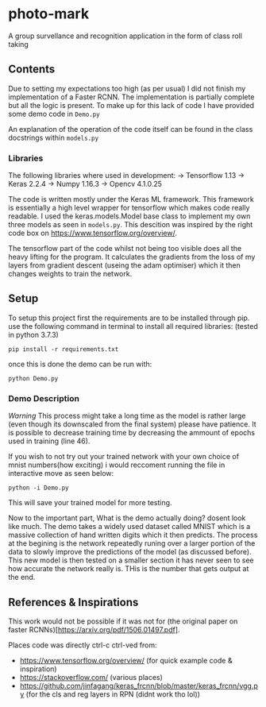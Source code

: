 # photo-mark
A group survellance and recognition application in the form of class roll taking

## Contents
Due to setting my expectations too high (as per usual) I did not finish my implementation of a Faster RCNN. The implementation is partially complete but all the logic is present. To make up for this lack of code I have provided some demo code in `Demo.py`

An explanation of the operation of the code itself can be found in the class docstrings within `models.py`

### Libraries
The following libraries where used in development:
    -> Tensorflow 1.13 
    -> Keras 2.2.4
    -> Numpy 1.16.3
    -> Opencv 4.1.0.25

The code is written mostly under the Keras ML framework. This framework is essentially a high level wrapper for tensorflow which makes code really readable. I used the keras.models.Model base class to implement my own three models as seen in `models.py`. This descition was inspired by the right code box on https://www.tensorflow.org/overview/. 

The tensorflow part of the code whilst not being too visible does all the heavy lifting for the program. It calculates the gradients from the loss of my layers from gradient descent (useing the adam optimiser) which it then changes weights to train the network.

## Setup
To setup this project first the requirements are to be installed through pip.
use the following command in terminal to install all required libraries: (tested in python 3.7.3)

```pip install -r requirements.txt```

once this is done the demo can be run with:

```python Demo.py```

### Demo Description

*Warning* This process might take a long time as the model is rather large (even though its downscaled from the final system) please have patience. It is possible to decrease training time by decreasing the ammount of epochs used in training (line 46).

If you wish to not try out your trained network with your own choice of mnist numbers(how exciting) i would reccoment running the file in interactive move as seen below:

```python -i Demo.py```

This will save your trained model for more testing.

Now to the important part, What is the demo actually doing? dosent look like much. The demo takes a widely used dataset called MNIST which is a massive collection of hand written digits which it then predicts. The process at the begining is the network repeatedly runing over a larger portion of the data to slowly improve the predictions of the model (as discussed before). This new model is then tested on a smaller section it has never seen to see how accurate the network really is. THis is the number that gets output at the end.

## References & Inspirations

This work would not be possible if it was not for (the original paper on faster RCNNs)[https://arxiv.org/pdf/1506.01497.pdf].

Places code was directly ctrl-c ctrl-ved from:
 - https://www.tensorflow.org/overview/ (for quick example code & inspiration)
 - https://stackoverflow.com/ (various places)
 - https://github.com/jinfagang/keras_frcnn/blob/master/keras_frcnn/vgg.py (for the cls and reg layers in RPN (didnt work tho lol))

